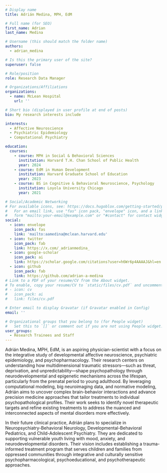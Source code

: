 ```yaml
---
# Display name
title: Adrián Medina, MPH, EdM

# Full name (for SEO)
first_name: Adrian
last_name: Medina

# Username (this should match the folder name)
authors:
  - adrian_medina

# Is this the primary user of the site?
superuser: false

# Role/position
role: Research Data Manager

# Organizations/Affiliations
organizations:
  - name: McLean Hospital
    url: ''

# Short bio (displayed in user profile at end of posts)
bio: My research interests include

interests:
  - Affective Neuroscience
  - Psychiatric Epidemiology
  - Computational Psychiatry

education:
  courses:
    - course: MPH in Social & Behavioral Sciences
      institution: Harvard T.H. Chan School of Public Health
      year: 2024
    - course: EdM in Human Development
      institution: Harvard Graduate School of Education
      year: 2023
    - course: BS in Cognitive & Behavioral Neuroscience, Psychology
      institution: Loyola University Chicago
      year: 2021

# Social/Academic Networking
# For available icons, see: https://docs.hugoblox.com/getting-started/page-builder/#icons
#   For an email link, use "fas" icon pack, "envelope" icon, and a link in the
#   form "mailto:your-email@example.com" or "#contact" for contact widget.
social:
  - icon: envelope
    icon_pack: fas
    link: 'mailto:aamedina@mclean.harvard.edu'
  - icon: twitter
    icon_pack: fab
    link: https://x.com/_adrianmedina_
  - icon: google-scholar
    icon_pack: ai
    link: https://scholar.google.com/citations?user=h6Wr6p4AAAAJ&hl=en
  - icon: github
    icon_pack: fab
    link: https://github.com/adrian-a-medina
# Link to a PDF of your resume/CV from the About widget.
# To enable, copy your resume/CV to `static/files/cv.pdf` and uncomment the lines below.
# - icon: cv
#   icon_pack: ai
#   link: files/cv.pdf

# Enter email to display Gravatar (if Gravatar enabled in Config)
email: ''

# Organizational groups that you belong to (for People widget)
#   Set this to `[]` or comment out if you are not using People widget.
user_groups:
  - Research Trainees and Staff
---
```


Adrián Medina, MPH, EdM, is an aspiring physician-scientist with a focus on the integrative study of developmental affective neuroscience, psychiatric epidemiology, and psychopharmacology. Their research centers on understanding how multidimensional traumatic stressors—such as threat, deprivation, and unpredictability—shape psychopathology through neurodevelopmental and epigenetic mechanisms across the lifespan, particularly from the prenatal period to young adulthood. By leveraging computational modeling, big neuroimaging data, and normative modeling, Adrián aims to uncover complex brain-behavior interactions and advance precision medicine approaches that tailor treatments to individual psychopathological profiles. Their work seeks to identify novel therapeutic targets and refine existing treatments to address the nuanced and interconnected aspects of mental disorders more effectively.

In their future clinical practice, Adrián plans to specialize in Neuropsychiatry-Behavioral Neurology, Developmental-Behavioral Pediatrics, and Child-Adolescent Psychiatry. They are dedicated to supporting vulnerable youth living with mood, anxiety, and neurodevelopmental disorders. Their vision includes establishing a trauma-informed treatment program that serves children and families from oppressed communities through integrative and culturally sensitive psychopharmacological, psychoeducational, and psychotherapeutic approaches.
